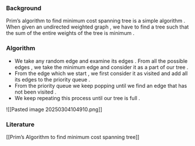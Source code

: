 
### Background 
Prim’s algorithm to find minimum cost spanning tree is a simple algorithm . When given an undirected weighted graph , we have to find a tree such that the sum of the entire weights of the tree is minimum . 


### Algorithm 

- We take any random edge and examine its edges . From all the possible edges , we take the minimum edge and consider it as a part of our tree . 
- From the edge which we start , we first consider it as visited and add all its edges to the priority queue . 
- From the priority queue we keep popping until we find an edge that has not been visited . 
- We keep repeating this process until our tree is full . 

![[Pasted image 20250304104910.png]]




### Literature 
[[Prim’s Algorithm to find minimum cost spanning tree]]
